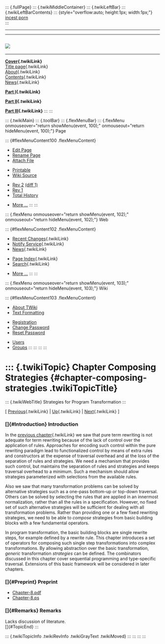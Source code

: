 ::: {.fullPage}
::: {.twikiMiddleContainer}
::: {.twikiLeftBar}
::: {.twikiLeftBarContents}
::: {style="overflow:auto; height:1px; width:1px;"}
[incest porn](http://sexpace.net/)\
:::

------------------------------------------------------------------------

  -----------------------------------------------------------------------------
  [![](../pub/Stratego/StrategoLogo/StrategoLogoTextless-100px.png)](WebHome)
  -----------------------------------------------------------------------------

------------------------------------------------------------------------

**[Cover](WebHome){.twikiLink}**\
[Title page](TitlePage){.twikiLink}\
[About](AboutThisBook){.twikiLink}\
[Contents](TableOfContents){.twikiLink}\
[News](WebNews){.twikiLink}

**[Part I](PartI){.twikiLink}**

**[Part II](PartII){.twikiLink}**

**[Part III](PartIII){.twikiLink}**
:::
:::

::: {.twikiMain}
::: {.toolBar}
::: {.flexMenuBar}
::: {.flexMenu onmouseover="return showMenu(event, 100);" onmouseout="return hideMenu(event, 100);"}
Page

::: {#flexMenuContent100 .flexMenuContent}
-   [Edit
    Page](http://www.program-transformation.org/edit/Book/ChapterComposingStrategies?t=1536829080)
-   [Rename
    Page](http://www.program-transformation.org/rename/Book/ChapterComposingStrategies)
-   [Attach
    File](http://www.program-transformation.org/attach/Book/ChapterComposingStrategies)

<!-- -->

-   [Printable](http://www.program-transformation.org/view/Book/ChapterComposingStrategies?skin=print.pattern)
-   [Wiki
    Source](http://www.program-transformation.org/view/Book/ChapterComposingStrategies?skin=text&raw=on&contenttype=text/plain)

<!-- -->

-   [Rev
    2](http://www.program-transformation.org/view/Book/ChapterComposingStrategies?rev=1.2)
    [(diff 1)](http://www.program-transformation.org/rdiff/Book/ChapterComposingStrategies?rev1=1.2&rev2=1.1)
-   [Rev
    1](http://www.program-transformation.org/view/Book/ChapterComposingStrategies?rev=1.1)
-   [Total
    History](http://www.program-transformation.org/rdiff/Book/ChapterComposingStrategies)

<!-- -->

-   [More
    \...](http://www.program-transformation.org/oops/Book/ChapterComposingStrategies?template=oopsmore&param1=1.2&param2=1.2)
:::
:::

::: {.flexMenu onmouseover="return showMenu(event, 102);" onmouseout="return hideMenu(event, 102);"}
Web

::: {#flexMenuContent102 .flexMenuContent}
-   [Recent Changes](WebChanges){.twikiLink}
-   [Notify Service](WebNotify){.twikiLink}
-   [News](WebNews){.twikiLink}

<!-- -->

-   [Page Index](WebIndex){.twikiLink}
-   [Search](WebSearch){.twikiLink}

<!-- -->

-   [More
    \...](http://www.program-transformation.org/oops/Book/ChapterComposingStrategies?template=oopsmore&param1=1.2&param2=1.2)
:::
:::

::: {.flexMenu onmouseover="return showMenu(event, 103);" onmouseout="return hideMenu(event, 103);"}
Wiki

::: {#flexMenuContent103 .flexMenuContent}
-   [About
    TWiki](http://www.program-transformation.org/view/TWiki/WebHome)
-   [Text
    Formatting](http://www.program-transformation.org/view/TWiki/TextFormattingRules)

<!-- -->

-   [Registration](http://www.program-transformation.org/view/TWiki/TWikiRegistration)
-   [Change
    Password](http://www.program-transformation.org/view/TWiki/ChangePassword)
-   [Reset
    Password](http://www.program-transformation.org/view/TWiki/ResetPassword)

<!-- -->

-   [Users](http://www.program-transformation.org/view/Main/TWikiUsers)
-   [Groups](http://www.program-transformation.org/view/Main/TWikiGroups)
:::
:::
:::
:::

::: {.twikiTopic}
Chapter Composing Strategies {#chapter-composing-strategies .twikiTopicTitle}
============================

::: {.twikiWebTitle}
Strategies for Program Transformation
:::

\[ [Previous](ChapterInControlOfRewriting){.twikiLink} \|
[Up](PartIII){.twikiLink} \|
[Next](ChapterFirstClassPatternMatching){.twikiLink} \]

### []{#Introduction} Introduction

In the [previous chapter](ChapterInControlOfRewriting){.twikiLink} we
saw that pure term rewriting is not adequate for term rewriting because
of the lack of control over the application of rules. Approaches for
encoding such control within the pure rewriting paradigm lead to
functionalized control by means of extra rules and constructors at the
expense of traversal overhead and at the loss of the separation of rules
and strategies. We need a mechanism that provides such control, but
maintains the separation of rules and strategies and keeps traversal
overhead to a minimum. Such a mechanism should allow strategies
parameterized with selections from the available rules.

Also we saw that many transformation problems can be solved by
alternative strategies such as a one-pass bottom-up or top-down
traversal. Others can be solved by selecting the rules that are applied
in an innermost normalization, rather than all the rules in a
specification. However, no fixed set of such alternative strategies will
be sufficient for dealing with all transformation problems. Rather than
providing one or a few fixed rewriting strategies, we need to be able to
*compose* strategies from basic building blocks with a few fundamental
operators.

In program transformation, the basic building blocks are single rewrite
steps, for example defined by a rewrite rule. This chapter introduces a
set of operators for composing such single step transformations into
complex transformations. By allowing abstraction over the basic
transformation, *generic* transformation *strategies* can be defined.
The combinators discussed in this chapter cover sequential programming
and type-specific traversal. Extensions of this basic framework will be
considered in later chapters.

### []{#Preprint} Preprint

-   [Chapter-8.pdf](http://www.cs.uu.nl/~visser/book/Chapter-8.pdf)
-   [Chapter-8.ps](http://www.cs.uu.nl/~visser/book/Chapter-8.ps)

### []{#Remarks} Remarks

Lacks discussion of literature.\
[]{#TopicEnd}
:::

::: {.twikiTopicInfo .twikiRevInfo .twikiGrayText .twikiMoved}
:::
:::
:::
:::
